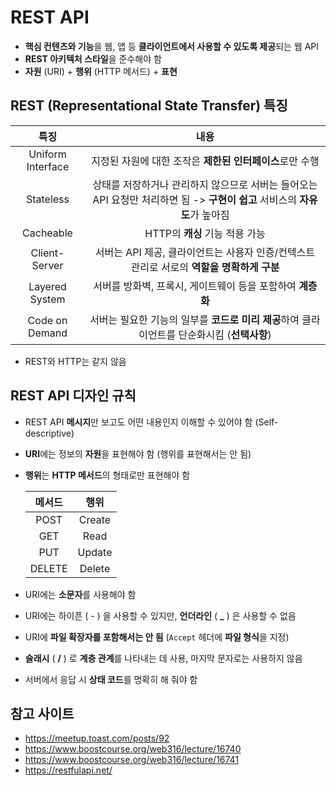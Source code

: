 # REST API
- **핵심 컨텐츠와 기능**을 웹, 앱 등 **클라이언트에서 사용할 수 있도록 제공**되는 웹 API
- **REST 아키텍처 스타일**을 준수해야 함
- **자원** (URI) + **행위** (HTTP 메서드) + **표현**

## REST (Representational State Transfer) 특징
|특징|내용|
|:--:|:--:|
|Uniform Interface|지정된 자원에 대한 조작은 **제한된 인터페이스**로만 수행|
|Stateless|상태를 저장하거나 관리하지 않으므로 서버는 들어오는 API 요청만 처리하면 됨 -> **구현이 쉽고** 서비스의 **자유도**가 높아짐|
|Cacheable|HTTP의 **캐싱** 기능 적용 가능|
|Client-Server|서버는 API 제공, 클라이언트는 사용자 인증/컨텍스트 관리로 서로의 **역할을 명확하게 구분**|
|Layered System|서버를 방화벽, 프록시, 게이트웨이 등을 포함하여 **계층화**|
|Code on Demand|서버는 필요한 기능의 일부를 **코드로 미리 제공**하여 클라이언트를 단순화시킴 (**선택사항**)|

- REST와 HTTP는 같지 않음

## REST API 디자인 규칙
- REST API **메시지**만 보고도 어떤 내용인지 이해할 수 있어야 함 (Self-descriptive)
- **URI**에는 정보의 **자원**을 표현해야 함 (행위를 표현해서는 안 됨)
- **행위**는 **HTTP 메서드**의 형태로만 표현해야 함

    |메서드|행위|
    |:---:|:--:|
    |POST|Create|
    |GET|Read|
    |PUT|Update|
    |DELETE|Delete|

- URI에는 **소문자**를 사용해야 함
- URI에는 하이픈 ( - ) 을 사용할 수 있지만, **언더라인** ( **_** ) 은 사용할 수 없음
- URI에 **파일 확장자를 포함해서는 안 됨** (`Accept` 헤더에 **파일 형식**을 지정)
- **슬래시** ( **/** ) 로 **계층 관계**를 나타내는 데 사용, 마지막 문자로는 사용하지 않음
- 서버에서 응답 시 **상태 코드**를 명확히 해 줘야 함

## 참고 사이트
- https://meetup.toast.com/posts/92
- https://www.boostcourse.org/web316/lecture/16740
- https://www.boostcourse.org/web316/lecture/16741
- https://restfulapi.net/